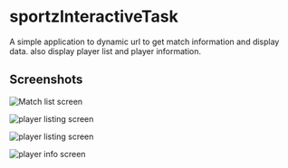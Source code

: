 # sportzInteractiveTask

A simple application to dynamic url to get match information and display data. also display player list and player information.

## Screenshots

![Match list screen](https://github.com/rahul0007/sportzInteractiveTask/blob/master/Screenshot_20230403_134314.png)

![player listing screen](https://github.com/rahul0007/sportzInteractiveTask/blob/master/Screenshot_20230403_134415.png)

![player listing screen](https://github.com/rahul0007/sportzInteractiveTask/blob/master/Screenshot_20230403_134427.png)

![player info screen](https://github.com/rahul0007/sportzInteractiveTask/blob/master/Screenshot_20230403_134427.png)

